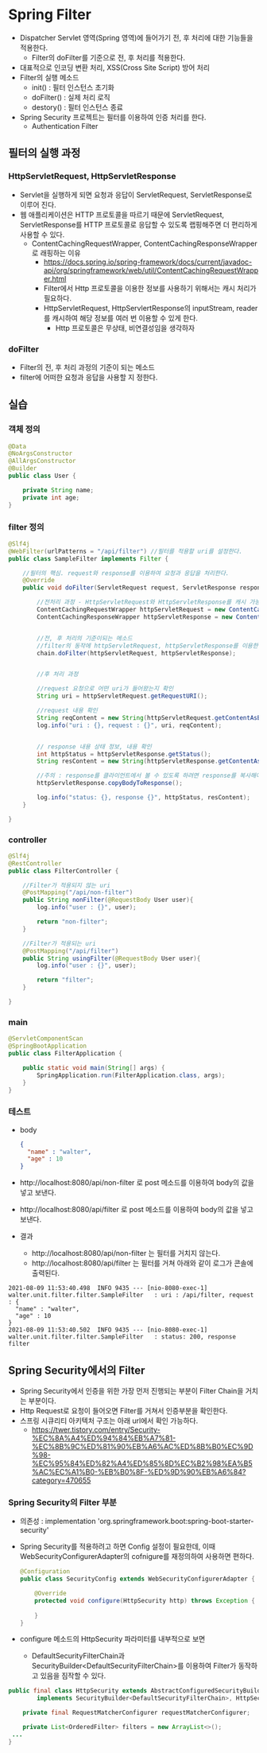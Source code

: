 # Spring Filter

- Dispatcher Servlet 영역(Spring 영역)에 들어가기 전, 후 처리에 대한 기능들을 적용한다.
  - Filter의 doFilter를 기준으로 전, 후 처리를 적용한다.
- 대표적으로 인코딩 변환 처리, XSS(Cross Site Script) 방어 처리
- Filter의 실행 메소드
  - init() : 필터 인스턴스 초기화
  - doFilter() : 실제 처리 로직
  - destory() : 필터 인스턴스 종료
- Spring Security 프로젝트는 필터를 이용하여 인증 처리를 한다.
  - Authentication Filter

## 필터의 실행 과정

### HttpServletRequest, HttpServletResponse

- Servlet을 실행하게 되면 요청과 응답이 ServletRequest, ServletResponse로 이루어 진다.
- 웹 애플리케이션은 HTTP 프로토콜을 따르기 때문에 ServletRequest, ServletResponse를 HTTP 프로토콜로 응답할 수 있도록 랩핑해주면 더 편리하게 사용할 수 있다.
  - ContentCachingRequestWrapper, ContentCachingResponseWrapper로 래핑하는 이유
    - https://docs.spring.io/spring-framework/docs/current/javadoc-api/org/springframework/web/util/ContentCachingRequestWrapper.html
    - Filter에서 Http 프로토콜을 이용한 정보를 사용하기 위해서는 캐시 처리가 필요하다.
    - HttpServletRequest, HttpServlertResponse의 inputStream, reader를 캐시하여 해당 정보를 여러 번 이용할 수 있게 한다.
      - Http 프로토콜은 무상태, 비연결성임을 생각하자

### doFilter

- Filter의 전, 후 처리 과정의 기준이 되는 메소드
- filter에 어떠한 요청과 응답을 사용할 지 정한다.

## 실습

### 객체 정의

```java
@Data
@NoArgsConstructor
@AllArgsConstructor
@Builder
public class User {

    private String name;
    private int age;
}
```

### filter 정의

```java
@Slf4j
@WebFilter(urlPatterns = "/api/filter") //필터를 적용할 uri를 설정한다.
public class SampleFilter implements Filter {

    //필터의 핵심. request와 response를 이용하여 요청과 응답을 처리한다.
    @Override
    public void doFilter(ServletRequest request, ServletResponse response, FilterChain chain) throws IOException, ServletException {

        //전처리 과정 - HttpServletRequest와 HttpServletResponse를 캐시 가능하도록 래핑해준다.
        ContentCachingRequestWrapper httpServletRequest = new ContentCachingRequestWrapper((HttpServletRequest) request);
        ContentCachingResponseWrapper httpServletResponse = new ContentCachingResponseWrapper((HttpServletResponse) response);


        //전, 후 처리의 기준이되는 메소드
        //filter의 동작에 httpServletRequest, httpServletResponse를 이용한다.
        chain.doFilter(httpServletRequest, httpServletResponse);


        //후 처리 과정

        //request 요청으로 어떤 uri가 들어왔는지 확인
        String uri = httpServletRequest.getRequestURI();

        //request 내용 확인
        String reqContent = new String(httpServletRequest.getContentAsByteArray());
        log.info("uri : {}, request : {}", uri, reqContent);


        // response 내용 상태 정보, 내용 확인
        int httpStatus = httpServletResponse.getStatus();
        String resContent = new String(httpServletResponse.getContentAsByteArray());

        //주의 : response를 클라이언트에서 볼 수 있도록 하려면 response를 복사해야 한다. response를 콘솔에 보여주면 내용이 사라진다.
        httpServletResponse.copyBodyToResponse();

        log.info("status: {}, response {}", httpStatus, resContent);
    }

}
```

### controller

```java
@Slf4j
@RestController
public class FilterController {

    //Filter가 적용되지 않는 uri
    @PostMapping("/api/non-filter")
    public String nonFilter(@RequestBody User user){
        log.info("user : {}", user);

        return "non-filter";
    }

    //Filter가 적용되는 uri
    @PostMapping("/api/filter")
    public String usingFilter(@RequestBody User user){
        log.info("user : {}", user);

        return "filter";
    }

}
```

### main

```java
@ServletComponentScan
@SpringBootApplication
public class FilterApplication {

    public static void main(String[] args) {
        SpringApplication.run(FilterApplication.class, args);
    }
}
```

### 테스트

- body

  ```json
  {
    "name" : "walter",
    "age" : 10
  }
  ```

- http://localhost:8080/api/non-filter 로 post 메소드를 이용하여 body의 값을 넣고 보낸다.
- http://localhost:8080/api/filter 로 post 메소드를 이용하여 body의 값을 넣고 보낸다.

- 결과
  - http://localhost:8080/api/non-filter 는 필터를 거치지 않는다.
  - http://localhost:8080/api/filter 는 필터를 거쳐 아래와 같이 로그가 콘솔에 출력된다.

```
2021-08-09 11:53:40.498  INFO 9435 --- [nio-8080-exec-1] walter.unit.filter.filter.SampleFilter   : uri : /api/filter, request : {
  "name" : "walter",
  "age" : 10
}
2021-08-09 11:53:40.502  INFO 9435 --- [nio-8080-exec-1] walter.unit.filter.filter.SampleFilter   : status: 200, response filter
```

## Spring Security에서의 Filter

- Spring Security에서 인증을 위한 가장 먼저 진행되는 부분이 Filter Chain을 거치는 부분이다.
- Http Request로 요청이 들어오면 Filter를 거쳐서 인증부분을 확인한다.
- 스프링 시큐리티 아키텍처 구조는 아래 url에서 확인 가능하다.
  - https://twer.tistory.com/entry/Security-%EC%8A%A4%ED%94%84%EB%A7%81-%EC%8B%9C%ED%81%90%EB%A6%AC%ED%8B%B0%EC%9D%98-%EC%95%84%ED%82%A4%ED%85%8D%EC%B2%98%EA%B5%AC%EC%A1%B0-%EB%B0%8F-%ED%9D%90%EB%A6%84?category=470655

### Spring Security의 Filter 부분

- 의존성 : implementation 'org.springframework.boot:spring-boot-starter-security'

- Spring Security를 적용하려고 하면 Config 설정이 필요한데, 이때 WebSecurityConfigurerAdapter의 cofnigure를 재정의하여 사용하면 편하다.

  ```java
  @Configuration
  public class SecurityConfig extends WebSecurityConfigurerAdapter {
  
      @Override
      protected void configure(HttpSecurity http) throws Exception {
          
      }
  }
  ```

- configure 메소드의 HttpSecurity 파라미터를 내부적으로 보면

  - DefaultSecurityFilterChain과 SecurityBuilder\<DefaultSecurityFilterChain>를 이용하여 Filter가 동작하고 있음을 짐작할 수 있다.

```java
public final class HttpSecurity extends AbstractConfiguredSecurityBuilder<DefaultSecurityFilterChain, HttpSecurity>
		implements SecurityBuilder<DefaultSecurityFilterChain>, HttpSecurityBuilder<HttpSecurity> {

	private final RequestMatcherConfigurer requestMatcherConfigurer;

	private List<OrderedFilter> filters = new ArrayList<>();
 ...
}
```

